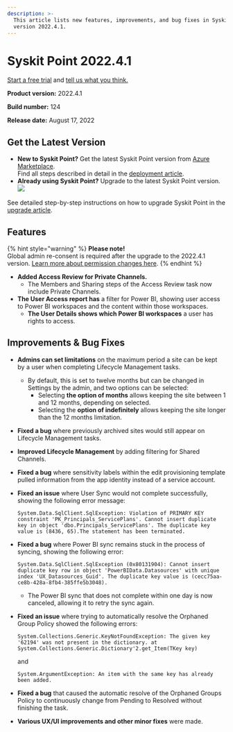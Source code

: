 ```yaml
---
description: >-
  This article lists new features, improvements, and bug fixes in Syskit Point
  version 2022.4.1.
---
```


# Syskit Point 2022.4.1

[Start a free trial](https://www.syskit.com/products/point/free-trial/) and [tell us what you think.](https://www.syskit.com/company/contact-us/)

**Product version:** 2022.4.1

**Build number:** 124

**Release date:** August 17, 2022

## Get the Latest Version

* **New to Syskit Point?** Get the latest Syskit Point version from [Azure Marketplace](https://azuremarketplace.microsoft.com/en-us/marketplace/apps/syskitltd.syskit\_point).\
  Find all steps described in detail in the [deployment article](../../../set-up-point-enterprise/deployment/deploy-syskit-point.md).
* **Already using Syskit Point?** Upgrade to the latest Syskit Point version.\
  [![](https://aka.ms/deploytoazurebutton)](https://portal.azure.com/#create/Microsoft.Template/uri/https%3A%2F%2Fsyskitassetsstorage.blob.core.windows.net%2Fpoint%2FARMTemplates%2FPointUpdateDeploy%2FPointUpdateTemplate.json)

See detailed step-by-step instructions on how to upgrade Syskit Point in the [upgrade article](../../../set-up-point-enterprise/deployment/upgrade-syskit-point.md).

## Features

{% hint style="warning" %}
**Please note!**\
Global admin re-consent is required after the upgrade to the 2022.4.1 version. [Learn more about permission changes here](../../../requirements/permission-requirements-change-log.md#syskit-point-20224).
{% endhint %}

* **Added Access Review for Private Channels.**
  * The Members and Sharing steps of the Access Review task now include Private Channels.
* **The User Access report has** a filter for Power BI, showing user access to Power BI workspaces and the content within those workspaces.
  * **The User Details shows which Power BI workspaces** a user has rights to access.

## Improvements & Bug Fixes

* **Admins can set limitations** on the maximum period a site can be kept by a user when completing Lifecycle Management tasks.
  * By default, this is set to twelve months but can be changed in Settings by the admin, and two options can be selected:
    * Selecting **the option of months** allows keeping the site between 1 and 12 months, depending on selected.
    * Selecting the **option of indefinitely** allows keeping the site longer than the 12 months limitation.
* **Fixed a bug** where previously archived sites would still appear on Lifecycle Management tasks.
* **Improved Lifecycle Management** by adding filtering for Shared Channels.
* **Fixed a bug** where sensitivity labels within the edit provisioning template pulled information from the app identity instead of a service account.
*   **Fixed an issue** where User Sync would not complete successfully, showing the following error message:

    `System.Data.SqlClient.SqlException: Violation of PRIMARY KEY constraint 'PK_Principals_ServicePlans'. Cannot insert duplicate key in object 'dbo.Principals_ServicePlans'. The duplicate key value is (8436, 65).The statement has been terminated.`
*   **Fixed a bug** where Power BI sync remains stuck in the process of syncing, showing the following error:

    `System.Data.SqlClient.SqlException (0x80131904): Cannot insert duplicate key row in object 'PowerBIData.Datasources' with unique index 'UX_Datasources_Guid'. The duplicate key value is (cecc75aa-ce8b-428a-8fb4-385ffe5b3048).`

    * The Power BI sync that does not complete within one day is now canceled, allowing it to retry the sync again.
*   **Fixed an issue** where trying to automatically resolve the Orphaned Group Policy showed the following errors:

    `System.Collections.Generic.KeyNotFoundException: The given key '62194' was not present in the dictionary. at System.Collections.Generic.Dictionary'2.get_Item(TKey key)`

    and

    `System.ArgumentException: An item with the same key has already been added.`
* **Fixed a bug** that caused the automatic resolve of the Orphaned Groups Policy to continuously change from Pending to Resolved without finishing the task.
* **Various UX/UI improvements and other minor fixes** were made.
